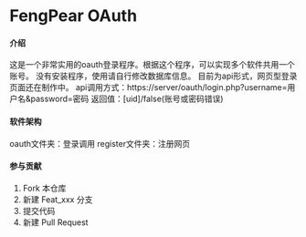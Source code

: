 # FengPear OAuth

#### 介绍
这是一个非常实用的oauth登录程序。根据这个程序，可以实现多个软件共用一个账号。
没有安装程序，使用请自行修改数据库信息。
目前为api形式，网页型登录页面还在制作中。
api调用方式：https://server/oauth/login.php?username=用户名&password=密码
返回值：[uid]/false(账号或密码错误)

#### 软件架构
oauth文件夹：登录调用
register文件夹：注册网页

#### 参与贡献

1.  Fork 本仓库
2.  新建 Feat_xxx 分支
3.  提交代码
4.  新建 Pull Request
